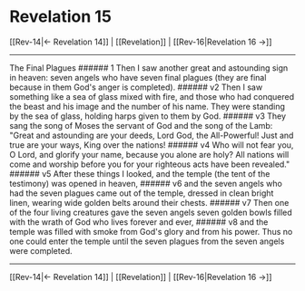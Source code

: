 # Revelation 15

[[Rev-14|← Revelation 14]] | [[Revelation]] | [[Rev-16|Revelation 16 →]]
***

The Final Plagues ###### 1 Then I saw another great and astounding sign in heaven: seven angels who have seven final plagues (they are final because in them God's anger is completed). ###### v2 Then I saw something like a sea of glass mixed with fire, and those who had conquered the beast and his image and the number of his name. They were standing by the sea of glass, holding harps given to them by God. ###### v3 They sang the song of Moses the servant of God and the song of the Lamb: "Great and astounding are your deeds, Lord God, the All-Powerful! Just and true are your ways, King over the nations! ###### v4 Who will not fear you, O Lord, and glorify your name, because you alone are holy? All nations will come and worship before you for your righteous acts have been revealed." ###### v5 After these things I looked, and the temple (the tent of the testimony) was opened in heaven, ###### v6 and the seven angels who had the seven plagues came out of the temple, dressed in clean bright linen, wearing wide golden belts around their chests. ###### v7 Then one of the four living creatures gave the seven angels seven golden bowls filled with the wrath of God who lives forever and ever, ###### v8 and the temple was filled with smoke from God's glory and from his power. Thus no one could enter the temple until the seven plagues from the seven angels were completed.

***
[[Rev-14|← Revelation 14]] | [[Revelation]] | [[Rev-16|Revelation 16 →]]
